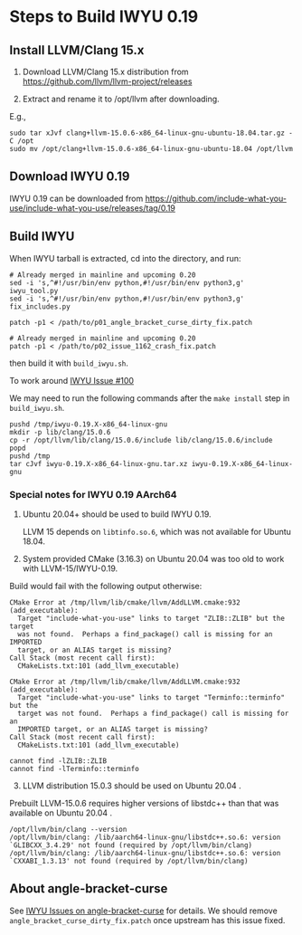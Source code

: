 # Steps to Build IWYU 0.19


## Install LLVM/Clang 15.x

1. Download LLVM/Clang 15.x distribution from https://github.com/llvm/llvm-project/releases

2. Extract and rename it to /opt/llvm after downloading.

E.g.,

```
sudo tar xJvf clang+llvm-15.0.6-x86_64-linux-gnu-ubuntu-18.04.tar.gz -C /opt
sudo mv /opt/clang+llvm-15.0.6-x86_64-linux-gnu-ubuntu-18.04 /opt/llvm
```

## Download IWYU 0.19

IWYU 0.19 can be downloaded from https://github.com/include-what-you-use/include-what-you-use/releases/tag/0.19

## Build IWYU

When IWYU tarball is extracted, cd into the directory, and run:

```
# Already merged in mainline and upcoming 0.20
sed -i 's,^#!/usr/bin/env python,#!/usr/bin/env python3,g' iwyu_tool.py
sed -i 's,^#!/usr/bin/env python,#!/usr/bin/env python3,g' fix_includes.py

patch -p1 < /path/to/p01_angle_bracket_curse_dirty_fix.patch

# Already merged in mainline and upcoming 0.20
patch -p1 < /path/to/p02_issue_1162_crash_fix.patch
```

then build it with `build_iwyu.sh`.

To work around [IWYU Issue #100](https://github.com/include-what-you-use/include-what-you-use/issues/100#issuecomment-111944224)

We may need to run the following commands after the `make install` step in `build_iwyu.sh`.

```
pushd /tmp/iwyu-0.19.X-x86_64-linux-gnu
mkdir -p lib/clang/15.0.6
cp -r /opt/llvm/lib/clang/15.0.6/include lib/clang/15.0.6/include
popd
pushd /tmp
tar cJvf iwyu-0.19.X-x86_64-linux-gnu.tar.xz iwyu-0.19.X-x86_64-linux-gnu
```

### Special notes for IWYU 0.19 AArch64

1. Ubuntu 20.04+ should be used to build IWYU 0.19. 

   LLVM 15 depends on `libtinfo.so.6`, which was not available for Ubuntu 18.04.

2. System provided CMake (3.16.3) on Ubuntu 20.04 was too old to work with LLVM-15/IWYU-0.19.

Build would fail with the following output otherwise:

```
CMake Error at /tmp/llvm/lib/cmake/llvm/AddLLVM.cmake:932 (add_executable):
  Target "include-what-you-use" links to target "ZLIB::ZLIB" but the target
  was not found.  Perhaps a find_package() call is missing for an IMPORTED
  target, or an ALIAS target is missing?
Call Stack (most recent call first):
  CMakeLists.txt:101 (add_llvm_executable)

CMake Error at /tmp/llvm/lib/cmake/llvm/AddLLVM.cmake:932 (add_executable):
  Target "include-what-you-use" links to target "Terminfo::terminfo" but the
  target was not found.  Perhaps a find_package() call is missing for an
  IMPORTED target, or an ALIAS target is missing?
Call Stack (most recent call first):
  CMakeLists.txt:101 (add_llvm_executable)

cannot find -lZLIB::ZLIB
cannot find -lTerminfo::terminfo
```

3. LLVM distribution 15.0.3 should be used on Ubuntu 20.04 .

Prebuilt LLVM-15.0.6 requires higher versions of libstdc++ than that was available on Ubuntu 20.04 .

```
/opt/llvm/bin/clang --version
/opt/llvm/bin/clang: /lib/aarch64-linux-gnu/libstdc++.so.6: version `GLIBCXX_3.4.29' not found (required by /opt/llvm/bin/clang)
/opt/llvm/bin/clang: /lib/aarch64-linux-gnu/libstdc++.so.6: version `CXXABI_1.3.13' not found (required by /opt/llvm/bin/clang)
```

## About angle-bracket-curse
See [IWYU Issues on angle-bracket-curse](https://github.com/include-what-you-use/include-what-you-use/issues?q=angle+label%3Aangle-quote-curse) for details.
We should remove `angle_bracket_curse_dirty_fix.patch` once upstream has this issue fixed.

